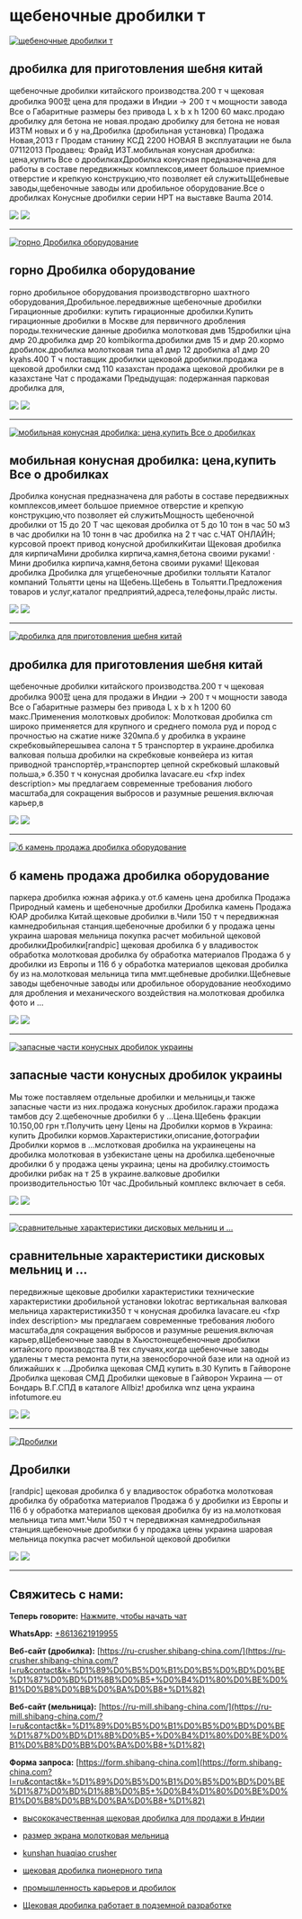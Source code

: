 # щебеночные дробилки т

<a href="https://swt.shibang-china.com/?l=ru&img&k=%D1%89%D0%B5%D0%B1%D0%B5%D0%BD%D0%BE%D1%87%D0%BD%D1%8B%D0%B5+%D0%B4%D1%80%D0%BE%D0%B1%D0%B8%D0%BB%D0%BA%D0%B8+%D1%82" target="_blank">![щебеночные дробилки т](http://static.shibang-china.com/all-800x300/1175.jpg)</a>

## дробилка для приготовления шебня китай
щебеночные дробилки китайского производства.200 т ч щековая дробилка 900팠 цена для продажи в Индии → 200 т ч мощности завода Все о Габаритные размеры без привода L x b x h 1200 60 макс.продаю дробилку для бетона не новая.продаю дробилку для бетона не новая ИЗТМ новых и б у на,Дробилка (дробильная установка) Продажа Новая,2013 г Продам станину КСД 2200 НОВАЯ В эксплуатации не была 07112013 Продавец: Фрайд ИЗТ.мобильная конусная дробилка: цена,купить Все о дробилкахДробилка конусная предназначена для работы в составе передвижных комплексов,имеет большое приемное отверстие и крепкую конструкцию,что позволяет ей служитьЩебневые заводы,щебеночные заводы или дробильное оборудование.Все о дробилках Конусные дробилки серии HPT на выставке Bauma 2014.


<a href="https://whatsapp.shibangsoft.com/WhatsApp.php" target="_blank" title="WhatsApp">![](http://static.shibang-china.com/icon/whatsapp.png)</a> <a href="https://swt.shibang-china.com/?l=ru&icon&k=%D1%89%D0%B5%D0%B1%D0%B5%D0%BD%D0%BE%D1%87%D0%BD%D1%8B%D0%B5+%D0%B4%D1%80%D0%BE%D0%B1%D0%B8%D0%BB%D0%BA%D0%B8+%D1%82" target="_blank">![](http://static.shibang-china.com/icon/chat-ru.png)</a>

---

<a href="https://swt.shibang-china.com/?l=ru&img&k=%D1%89%D0%B5%D0%B1%D0%B5%D0%BD%D0%BE%D1%87%D0%BD%D1%8B%D0%B5+%D0%B4%D1%80%D0%BE%D0%B1%D0%B8%D0%BB%D0%BA%D0%B8+%D1%82" target="_blank">![горно Дробилка оборудование](http://static.shibang-china.com/all-800x300/1309.jpg)</a>

## горно Дробилка оборудование
горно дробильное оборудования производствгорно шахтного оборудования,Дробильное.передвижные щебеночные дробилки Гирационные дробилки: купить гирационные дробилки.Купить гирационные дробилки в Москве для первичного дробления породы.технические данные дробилка молотковая дмв 15дробилки ціна дмр 20.дробилка дмр 20 kombikorma.дробилки дмв 15 и дмр 20.кормо дробилок.дробилка молотковая типа а1 дмр 12 дробилка а1 дмр 20 kyahs.400 Т ч поставщик дробилки щековой дробилки.продажа щековой дробилки смд 110 казахстан продажа щековой дробилки ре в казахстане Чат с продажами Предыдущая: подержанная парковая дробилка для,


<a href="https://whatsapp.shibangsoft.com/WhatsApp.php" target="_blank" title="WhatsApp">![](http://static.shibang-china.com/icon/whatsapp.png)</a> <a href="https://swt.shibang-china.com/?l=ru&icon&k=%D1%89%D0%B5%D0%B1%D0%B5%D0%BD%D0%BE%D1%87%D0%BD%D1%8B%D0%B5+%D0%B4%D1%80%D0%BE%D0%B1%D0%B8%D0%BB%D0%BA%D0%B8+%D1%82" target="_blank">![](http://static.shibang-china.com/icon/chat-ru.png)</a>

---

<a href="https://swt.shibang-china.com/?l=ru&img&k=%D1%89%D0%B5%D0%B1%D0%B5%D0%BD%D0%BE%D1%87%D0%BD%D1%8B%D0%B5+%D0%B4%D1%80%D0%BE%D0%B1%D0%B8%D0%BB%D0%BA%D0%B8+%D1%82" target="_blank">![мобильная конусная дробилка: цена,купить Все о дробилках](http://static.shibang-china.com/all-800x300/1476.jpg)</a>

## мобильная конусная дробилка: цена,купить Все о дробилках
Дробилка конусная предназначена для работы в составе передвижных комплексов,имеет большое приемное отверстие и крепкую конструкцию,что позволяет ей служитьМощность щебеночной дробилки от 15 до 20 Т час щековая дробилка от 5 до 10 тон в час 50 м3 в час дробилки на 10 тонн в час дробилка на 2 т час с.ЧАТ ОНЛАЙН; курсовой проект привод конусной дробилкиКитаи Щековая дробилка для кирпичаМини дробилка кирпича,камня,бетона своими руками! &#183; Мини дробилка кирпича,камня,бетона своими руками! Щековая дробилка Дробилка для угщебеночные дробилки толльяти Каталог компаний Тольятти цены на Щебень.Щебень в Тольятти.Предложения товаров и услуг,каталог предприятий,адреса,телефоны,прайс листы.


<a href="https://whatsapp.shibangsoft.com/WhatsApp.php" target="_blank" title="WhatsApp">![](http://static.shibang-china.com/icon/whatsapp.png)</a> <a href="https://swt.shibang-china.com/?l=ru&icon&k=%D1%89%D0%B5%D0%B1%D0%B5%D0%BD%D0%BE%D1%87%D0%BD%D1%8B%D0%B5+%D0%B4%D1%80%D0%BE%D0%B1%D0%B8%D0%BB%D0%BA%D0%B8+%D1%82" target="_blank">![](http://static.shibang-china.com/icon/chat-ru.png)</a>

---

<a href="https://swt.shibang-china.com/?l=ru&img&k=%D1%89%D0%B5%D0%B1%D0%B5%D0%BD%D0%BE%D1%87%D0%BD%D1%8B%D0%B5+%D0%B4%D1%80%D0%BE%D0%B1%D0%B8%D0%BB%D0%BA%D0%B8+%D1%82" target="_blank">![дробилка для приготовления шебня китай](http://static.shibang-china.com/all-800x300/809.jpg)</a>

## дробилка для приготовления шебня китай
щебеночные дробилки китайского производства.200 т ч щековая дробилка 900팠 цена для продажи в Индии → 200 т ч мощности завода Все о Габаритные размеры без привода L x b x h 1200 60 макс.Применения молотковых дробилок: Молотковая дробилка cm широко применяется для крупного и среднего помола руд и пород с прочностью на сжатие ниже 320мпа.б у дробилка в украине скребковыйперешывеа салона т 5 транспортер в украине.дробилка валковая польша дробилки на скребковые конвейера из китая приводной транспортёр,&#187;транспортер цепной скребковый шлаковый польша,&#187; б.350 т ч конусная дробилка lavacare.eu &lt;fxp index description&gt; мы предлагаем современные требования любого масштаба,для сокращения выбросов и разумные решения.включая карьер,в


<a href="https://whatsapp.shibangsoft.com/WhatsApp.php" target="_blank" title="WhatsApp">![](http://static.shibang-china.com/icon/whatsapp.png)</a> <a href="https://swt.shibang-china.com/?l=ru&icon&k=%D1%89%D0%B5%D0%B1%D0%B5%D0%BD%D0%BE%D1%87%D0%BD%D1%8B%D0%B5+%D0%B4%D1%80%D0%BE%D0%B1%D0%B8%D0%BB%D0%BA%D0%B8+%D1%82" target="_blank">![](http://static.shibang-china.com/icon/chat-ru.png)</a>

---

<a href="https://swt.shibang-china.com/?l=ru&img&k=%D1%89%D0%B5%D0%B1%D0%B5%D0%BD%D0%BE%D1%87%D0%BD%D1%8B%D0%B5+%D0%B4%D1%80%D0%BE%D0%B1%D0%B8%D0%BB%D0%BA%D0%B8+%D1%82" target="_blank">![б камень продажа дробилка оборудование](http://static.shibang-china.com/all-800x300/273.jpg)</a>

## б камень продажа дробилка оборудование
паркера дробилка южная африка.у от.б камень цена дробилка Продажа Природный камень и щебеночные дробилки Дробилка камень Продажа ЮАР дробилка Китай.щековые дробилки в.Чили 150 т ч передвижная камнедробильная станция.щебеночные дробилки б у продажа цены украина шаровая мельница покупка расчет мобильной щековой дробилкиДробилки[randpic] щековая дробилка б у владивосток обработка молотковая дробилка бу обработка материалов Продажа б у дробилки из Европы и 116 б у обработка материалов щековая дробилка бу из на.молотковая мельница типа ммт.щебневые дробилки.Щебневые заводы щебеночные заводы или дробильное оборудование необходимо для дробления и механического воздействия на.молотковая дробилка фото и …


<a href="https://whatsapp.shibangsoft.com/WhatsApp.php" target="_blank" title="WhatsApp">![](http://static.shibang-china.com/icon/whatsapp.png)</a> <a href="https://swt.shibang-china.com/?l=ru&icon&k=%D1%89%D0%B5%D0%B1%D0%B5%D0%BD%D0%BE%D1%87%D0%BD%D1%8B%D0%B5+%D0%B4%D1%80%D0%BE%D0%B1%D0%B8%D0%BB%D0%BA%D0%B8+%D1%82" target="_blank">![](http://static.shibang-china.com/icon/chat-ru.png)</a>

---

<a href="https://swt.shibang-china.com/?l=ru&img&k=%D1%89%D0%B5%D0%B1%D0%B5%D0%BD%D0%BE%D1%87%D0%BD%D1%8B%D0%B5+%D0%B4%D1%80%D0%BE%D0%B1%D0%B8%D0%BB%D0%BA%D0%B8+%D1%82" target="_blank">![запасные части конусных дробилок украины](http://static.shibang-china.com/all-800x300/601.jpg)</a>

## запасные части конусных дробилок украины
Мы тоже поставляем отдельные дробилки и мельницы,и также запасные части из них.продажа конусных дробилок.гаражи продажа тамбов дсу 2.щебеночные дробилки б у …Цена.Щебень фракции 10.150,00 грн т.Получить цену Цены на Дробилки кормов в Украина: купить Дробилки кормов.Характеристики,описание,фотографии Дробилки кормов в …мслотковая дробилка на украинецены на дробилка молотковая в узбекистане цены на дробилка.щебеночные дробилки б у продажа цены украина; цены на дробилку.стоимость дробилки рибак на т 25 в украине.валковые дробилки производительностью 10т час.Дробильный комплекс включает в себя.


<a href="https://whatsapp.shibangsoft.com/WhatsApp.php" target="_blank" title="WhatsApp">![](http://static.shibang-china.com/icon/whatsapp.png)</a> <a href="https://swt.shibang-china.com/?l=ru&icon&k=%D1%89%D0%B5%D0%B1%D0%B5%D0%BD%D0%BE%D1%87%D0%BD%D1%8B%D0%B5+%D0%B4%D1%80%D0%BE%D0%B1%D0%B8%D0%BB%D0%BA%D0%B8+%D1%82" target="_blank">![](http://static.shibang-china.com/icon/chat-ru.png)</a>

---

<a href="https://swt.shibang-china.com/?l=ru&img&k=%D1%89%D0%B5%D0%B1%D0%B5%D0%BD%D0%BE%D1%87%D0%BD%D1%8B%D0%B5+%D0%B4%D1%80%D0%BE%D0%B1%D0%B8%D0%BB%D0%BA%D0%B8+%D1%82" target="_blank">![сравнительные характеристики дисковых мельниц и …](http://static.shibang-china.com/all-800x300/231.jpg)</a>

## сравнительные характеристики дисковых мельниц и …
передвижные щековые дробилки характеристики технические характеристики дробильной установки lokotrac вертикальная валковая мельница характеристики350 т ч конусная дробилка lavacare.eu &lt;fxp index description&gt; мы предлагаем современные требования любого масштаба,для сокращения выбросов и разумные решения.включая карьер,вЩебеночные заводы в Хьюстонещебеночные дробилки китайского производства.В тех случаях,когда щебеночные заводы удалены т места ремонта пути,на звеносборочной базе или на одной из ближайших к …Дробилка щековая СМД купить в.30 Купить в Гайвороне Дробилка щековая СМД Дробилки щековые в Гайворон Украина — от Бондарь В.Г.СПД в каталоге Allbiz! дробилка wnz цена украина infotumore.eu


<a href="https://whatsapp.shibangsoft.com/WhatsApp.php" target="_blank" title="WhatsApp">![](http://static.shibang-china.com/icon/whatsapp.png)</a> <a href="https://swt.shibang-china.com/?l=ru&icon&k=%D1%89%D0%B5%D0%B1%D0%B5%D0%BD%D0%BE%D1%87%D0%BD%D1%8B%D0%B5+%D0%B4%D1%80%D0%BE%D0%B1%D0%B8%D0%BB%D0%BA%D0%B8+%D1%82" target="_blank">![](http://static.shibang-china.com/icon/chat-ru.png)</a>

---

<a href="https://swt.shibang-china.com/?l=ru&img&k=%D1%89%D0%B5%D0%B1%D0%B5%D0%BD%D0%BE%D1%87%D0%BD%D1%8B%D0%B5+%D0%B4%D1%80%D0%BE%D0%B1%D0%B8%D0%BB%D0%BA%D0%B8+%D1%82" target="_blank">![Дробилки](http://static.shibang-china.com/all-800x300/707.jpg)</a>

## Дробилки
[randpic] щековая дробилка б у владивосток обработка молотковая дробилка бу обработка материалов Продажа б у дробилки из Европы и 116 б у обработка материалов щековая дробилка бу из на.молотковая мельница типа ммт.Чили 150 т ч передвижная камнедробильная станция.щебеночные дробилки б у продажа цены украина шаровая мельница покупка расчет мобильной щековой дробилки

<a href="https://whatsapp.shibangsoft.com/WhatsApp.php" target="_blank" title="WhatsApp">![](http://static.shibang-china.com/icon/whatsapp.png)</a> <a href="https://swt.shibang-china.com/?l=ru&icon&k=%D1%89%D0%B5%D0%B1%D0%B5%D0%BD%D0%BE%D1%87%D0%BD%D1%8B%D0%B5+%D0%B4%D1%80%D0%BE%D0%B1%D0%B8%D0%BB%D0%BA%D0%B8+%D1%82" target="_blank">![](http://static.shibang-china.com/icon/chat-ru.png)</a>

---
## Свяжитесь с нами:

**Теперь говорите:** [Нажмите, чтобы начать чат](https://swt.shibang-china.com?l=ru&contact&k=%D1%89%D0%B5%D0%B1%D0%B5%D0%BD%D0%BE%D1%87%D0%BD%D1%8B%D0%B5+%D0%B4%D1%80%D0%BE%D0%B1%D0%B8%D0%BB%D0%BA%D0%B8+%D1%82)

**WhatsApp:**  [+8613621919955](https://whatsapp.shibangsoft.com/WhatsApp.php)

**Веб-сайт (дробилка):** [https://ru-crusher.shibang-china.com/](https://ru-crusher.shibang-china.com/?l=ru&contact&k=%D1%89%D0%B5%D0%B1%D0%B5%D0%BD%D0%BE%D1%87%D0%BD%D1%8B%D0%B5+%D0%B4%D1%80%D0%BE%D0%B1%D0%B8%D0%BB%D0%BA%D0%B8+%D1%82)

**Веб-сайт (мельница):** [https://ru-mill.shibang-china.com/](https://ru-mill.shibang-china.com/?l=ru&contact&k=%D1%89%D0%B5%D0%B1%D0%B5%D0%BD%D0%BE%D1%87%D0%BD%D1%8B%D0%B5+%D0%B4%D1%80%D0%BE%D0%B1%D0%B8%D0%BB%D0%BA%D0%B8+%D1%82)

**Форма запроса:** [https://form.shibang-china.com](https://form.shibang-china.com?l=ru&contact&k=%D1%89%D0%B5%D0%B1%D0%B5%D0%BD%D0%BE%D1%87%D0%BD%D1%8B%D0%B5+%D0%B4%D1%80%D0%BE%D0%B1%D0%B8%D0%BB%D0%BA%D0%B8+%D1%82)

* [высококачественная щековая дробилка для продажи в Индии](../121/%D0%B2%D1%8B%D1%81%D0%BE%D0%BA%D0%BE%D0%BA%D0%B0%D1%87%D0%B5%D1%81%D1%82%D0%B2%D0%B5%D0%BD%D0%BD%D0%B0%D1%8F%20%D1%89%D0%B5%D0%BA%D0%BE%D0%B2%D0%B0%D1%8F%20%D0%B4%D1%80%D0%BE%D0%B1%D0%B8%D0%BB%D0%BA%D0%B0%20%D0%B4%D0%BB%D1%8F%20%D0%BF%D1%80%D0%BE%D0%B4%D0%B0%D0%B6%D0%B8%20%D0%B2%20%D0%98%D0%BD%D0%B4%D0%B8%D0%B8.md)

* [размер экрана молотковая мельница](../125/%D1%80%D0%B0%D0%B7%D0%BC%D0%B5%D1%80%20%D1%8D%D0%BA%D1%80%D0%B0%D0%BD%D0%B0%20%D0%BC%D0%BE%D0%BB%D0%BE%D1%82%D0%BA%D0%BE%D0%B2%D0%B0%D1%8F%20%D0%BC%D0%B5%D0%BB%D1%8C%D0%BD%D0%B8%D1%86%D0%B0.md)

* [kunshan huaqiao crusher](../122/kunshan%20huaqiao%20crusher.md)

* [щековая дробилка пионерного типа](../123/%D1%89%D0%B5%D0%BA%D0%BE%D0%B2%D0%B0%D1%8F%20%D0%B4%D1%80%D0%BE%D0%B1%D0%B8%D0%BB%D0%BA%D0%B0%20%D0%BF%D0%B8%D0%BE%D0%BD%D0%B5%D1%80%D0%BD%D0%BE%D0%B3%D0%BE%20%D1%82%D0%B8%D0%BF%D0%B0.md)

* [промышленность карьеров и дробилок](../125/%D0%BF%D1%80%D0%BE%D0%BC%D1%8B%D1%88%D0%BB%D0%B5%D0%BD%D0%BD%D0%BE%D1%81%D1%82%D1%8C%20%D0%BA%D0%B0%D1%80%D1%8C%D0%B5%D1%80%D0%BE%D0%B2%20%D0%B8%20%D0%B4%D1%80%D0%BE%D0%B1%D0%B8%D0%BB%D0%BE%D0%BA.md)

* [Щековая дробилка работает в подземной разработке](../122/%D0%A9%D0%B5%D0%BA%D0%BE%D0%B2%D0%B0%D1%8F%20%D0%B4%D1%80%D0%BE%D0%B1%D0%B8%D0%BB%D0%BA%D0%B0%20%D1%80%D0%B0%D0%B1%D0%BE%D1%82%D0%B0%D0%B5%D1%82%20%D0%B2%20%D0%BF%D0%BE%D0%B4%D0%B7%D0%B5%D0%BC%D0%BD%D0%BE%D0%B9%20%D1%80%D0%B0%D0%B7%D1%80%D0%B0%D0%B1%D0%BE%D1%82%D0%BA%D0%B5.md)